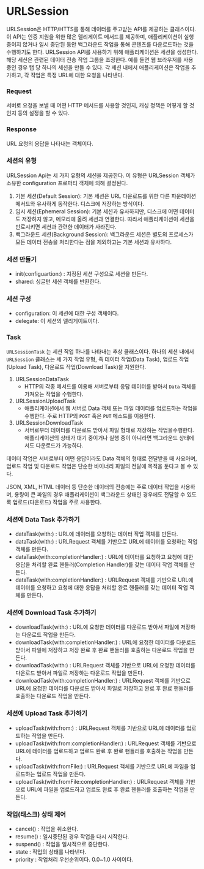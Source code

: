 # URLSession

URLSession은 HTTP/HTTS를 통해 데이터를 주고받는 API를 제공하는 클래스이다. 이 API는 인증 지원을 위한 많은 델리게이트 메서드를 제공하며, 애플리케이션이 실행 중이지 않거나 일시 중단된 동안 백그라운드 작업을 통해 콘텐츠를 다운로드하는 것을 수행하기도 한다. URLSession API를 사용하기 위해 애플리케이션은 세션을 생성한다. 해당 세션은 관련된 데이터 전송 작업 그룹을 조정한다. 예를 들면 웹 브라우저를 사용 중인 경우 탭 당 하나의 세션을 만들 수 있다. 각 세션 내에서 애플리케이션은 작업을 추가하고, 각 작업은 특정 URL에 대한 요청을 나타낸다.

### Request

서버로 요청을 보낼 때 어떤 HTTP 메서드를 사용할 것인지, 캐싱 정책은 어떻게 할 것인지 등의 설정을 할 수 있다.

### Response

URL 요청의 응답을 나타내는 객체이다.

### 세션의 유형

URLSession Api는 세 가지 유형의 세션을 제공한다. 이 유형은 URLSession 객체가 소유한 configuration 프로퍼티 객체에 의해 결정된다. 

1. 기본 세션(Default Session): 기본 세션은 URL 다운로드를 위한 다른 파운데이션 메서드와 유사하게 동작한다. 디스크에 저장하는 방식이다.
2. 임시 세션(Ephemeral Session): 기본 세션과 유사하지만, 디스크에 어떤 데이터도 저장하지 않고, 메모리에 올려 세션과 연결한다. 따라서 애플리케이션이 세션을 만료시키면 세션과 관련한 데이터가 사라진다.
3. 백그라운드 세션(Background Session): 백그라운드 세션은 별도의 프로세스가 모든 데이터 전송을 처리한다는 점을 제외하고는 기본 세션과 유사하다.

### 세션 만들기

- init(configuartion:) : 지정된 세션 구성으로 세션을 만든다.
- shared: 싱글턴 세션 객체를 반환한다.

### 세션 구성

- configuration: 이 세션에 대한 구성 객체이다.
- delegate: 이 세션의 델리게이트이다.

### Task

`URLSessionTask` 는 세션 작업 하나를 나타내는 추상 클래스이다. 하나의 세션 내에서 `URLSession` 클래스는 세 가지 작업 유형, 즉 데이터 작업(Data Task), 업로드 작업(Upload Task), 다운로드 작업(Download Task)을 지원한다.

1. URLSessionDataTask
    - HTTP의 각종 메서드를 이용해 서버로부터 응답 데이터를 받아서 `Data` 객체를 가져오는 작업을 수행한다.
2. URLSessionUploadTask
    - 애플리케이션에서 웹 서버로 Data 객체 또는 파일 데이터를 업로드하는 작업을 수행한다. 주로 HTTP의 `POST` 혹은 `PUT` 메소드를 이용한다.
3. URLSessionDownloadTask
    - 서버로부터 데이터를 다운로드 받아서 파일 형태로 저장하는 작업을수행한다. 애플리케이션의 상태가 대기 중이거나 실행 중이 아니라면 백그라운드 상태에서도 다운로드가 가능하다.

데이터 작업은 서버로부터 어떤 응답이라도 Data 객체의 형태로 전달받을 때 사요아며, 업로드 작업 및 다운로드 작업은 단순한 바이너리 파일의 전달에 목적을 둔다고 볼 수 있다. 

JSON, XML, HTML 데이터 등 단순한 데이터의 전송에는 주로 데이터 작업을 사용하며, 용량이 큰 파일의 경우 애플리케이션이 백그라운드 상태인 경우에도 전달할 수 있도록 업로드(다운로드) 작업을 주로 사용한다.

### 세션에 Data Task 추가하기

- dataTask(with:) : URL에 데이터를 요청하는 데이터 작업 객체를 만든다.
- dataTask(with:) : URLRequest 객체를 기반으로 URL에 데이터를 요청하는 작업 객체를 만든다.
- dataTask(with:completionHandler:) : URL에 데이터를 요청하고 요청에 대한 응답을 처리할 완료 핸들러(Completion Handler)를 갖는 데이터 작업 객체를 만든다.
- dataTask(with:completionHandler:) : URLRequest 객체를 기반으로 URL에 데이터를 요청하고 요청에 대한 응답을 처리할 완료 핸들러를 갖는 데이터 작업 객체를 만든다.

### 세션에 Download Task 추가하기

- downloadTask(with:) : URL에 요청한 데이터를 다운로드 받아서 파일에 저장하는 다운로드 작업을 만든다.
- downloadTask(with:completionHandler:) : URL에 요청한 데이터를 다운로드 받아서 파일에 저장하고 저장 완료 후 완료 핸들러를 호출하는 다운로드 작업을 만든다.
- downloadTask(with:) : URLRequest 객체를 기반으로 URL에 요청한 데이터를 다운로드 받아서 파일로 저장하는 다운로드 작업을 만든다.
- downloadTask(with:completionHandler:) : URLRequest 객체를 기반으로 URL에 요청한 데이터를 다운로드 받아서 파일로 저장하고 완료 후 완료 핸들러를 호출하는 다운로드 작업을 만든다.

### 세션에 Upload Task 추가하기

- uploadTask(with:from:) : URLRequest 객체를 기반으로 URL에 데이터를 업로드하는 작업을 만든다.
- uploadTask(with:from:completionHandler:) : URLRequest 객체를 기반으로 URL에 데이터를 업로드하고 업로드 완료 후 완료 핸들러를 호출하는 작업을 만든다.
- uploadTask(with:fromFile:) : URLRequest 객체를 기반으로 URL에 파일을 업로드하는 업로드 작업을 만든다.
- uploadTask(with:fromFile:completionHandler:) : URLRequest 객체를 기반으로 URL에 파일을 업로드하고 업르도 완료 후 완료 핸들러를 호출하는 작업을 만든다.

### 작업(태스크) 상태 제어

- cancel() : 작업을 취소한다.
- resume() : 일시중단된 경우 작업을 다시 시작한다.
- suspend() : 작업을 일시적으로 중단한다.
- state : 작업의 상태를 나타낸다.
- priority : 작업처리 우선순위이다. 0.0~1.0 사이이다.
